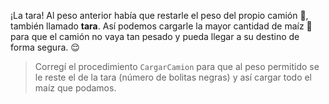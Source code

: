 <gs-attire attire-url="https://raw.githubusercontent.com/MumukiProject/mumuki-guia-gobstones-productividad-secundaria/master/assets/attires/config_1582294353749.json"></gs-attire>

¡La tara! Al peso anterior había que restarle el peso del propio camión :truck:, también llamado **tara**. Así podemos cargarle la mayor cantidad de maíz :corn: para que el camión no vaya tan pesado y pueda llegar a su destino de forma segura. :relieved:

> Corregí el procedimiento `CargarCamion` para que al peso permitido se le reste el de la tara (número de bolitas negras) y así cargar todo el maíz que podamos.
